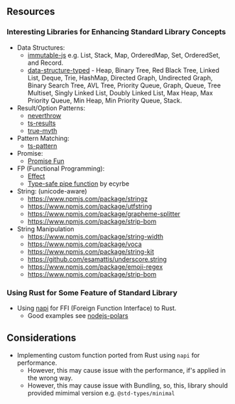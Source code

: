 ## Resources

### Interesting Libraries for Enhancing Standard Library Concepts
- Data Structures: 
  - [immutable-js](https://github.com/immutable-js/immutable-js) e.g. List, Stack, Map, OrderedMap, Set, OrderedSet, and Record.
  - [data-structure-typed](https://github.com/zrwusa/data-structure-typed) - Heap, Binary Tree, Red Black Tree, Linked List, Deque, Trie, HashMap, Directed Graph, Undirected Graph, Binary Search Tree, AVL Tree, Priority Queue, Graph, Queue, Tree Multiset, Singly Linked List, Doubly Linked List, Max Heap, Max Priority Queue, Min Heap, Min Priority Queue, Stack.
- Result/Option Patterns:
  - [neverthrow](https://github.com/supermacro/neverthrow)
  - [ts-results](https://github.com/vultix/ts-results)
  - [true-myth](https://github.com/true-myth/true-myth)
- Pattern Matching:
  - [ts-pattern](https://github.com/gvergnaud/ts-pattern)
- Promise:
  - [Promise Fun](https://github.com/sindresorhus/promise-fun)
- FP (Functional Programming):
  - [Effect](https://effect.website/)
  - [Type-safe pipe function](https://dev.to/ecyrbe/how-to-use-advanced-typescript-to-define-a-pipe-function-381h) by ecyrbe
- String: (unicode-aware)
  - https://www.npmjs.com/package/stringz
  - https://www.npmjs.com/package/utfstring
  - https://www.npmjs.com/package/grapheme-splitter
  - https://www.npmjs.com/package/strip-bom
- String Manipulation
  - https://www.npmjs.com/package/string-width
  - https://www.npmjs.com/package/voca
  - https://www.npmjs.com/package/string-kit
  - https://github.com/esamattis/underscore.string
  - https://www.npmjs.com/package/emoji-regex
  - https://www.npmjs.com/package/strip-bom
  
### Using Rust for Some Feature of Standard Library
- Using [napi](https://napi.rs/) for FFI (Foreign Function Interface) to Rust.
  - Good examples see [nodejs-polars](https://github.com/pola-rs/nodejs-polars)

## Considerations
- Implementing custom function ported from Rust using `napi` for performance.
  - However, this may cause issue with the performance, if's applied in the wrong way.
  - However, this may cause issue with Bundling, so, this, library should provided mimimal version e.g. `@std-types/minimal` 